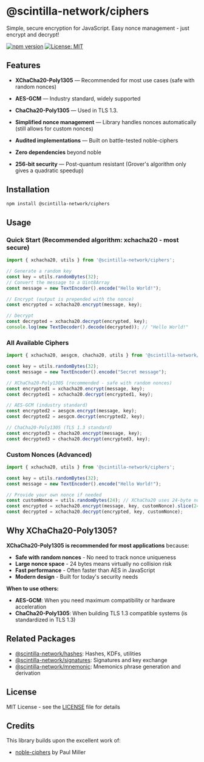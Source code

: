 # @scintilla-network/ciphers

Simple, secure encryption for JavaScript. Easy nonce management - just encrypt and decrypt!

[![npm version](https://badge.fury.io/js/@scintilla-network%2Fciphers.svg)](https://www.npmjs.com/package/@scintilla-network/ciphers)
[![License: MIT](https://img.shields.io/badge/License-MIT-yellow.svg)](https://opensource.org/licenses/MIT)

## Features

* **XChaCha20-Poly1305** — Recommended for most use cases (safe with random nonces)
* **AES-GCM** — Industry standard, widely supported
* **ChaCha20-Poly1305** — Used in TLS 1.3.

* **Simplified nonce management** — Library handles nonces automatically (still allows for custom nonces)
* **Audited implementations** — Built on battle-tested noble-ciphers
* **Zero dependencies** beyond noble
* **256-bit security** — Post-quantum resistant (Grover's algorithm only gives a quadratic speedup)

## Installation

```bash
npm install @scintilla-network/ciphers
```

## Usage

### Quick Start (Recommended algorithm: xchacha20 - most secure)

```javascript
import { xchacha20, utils } from '@scintilla-network/ciphers';

// Generate a random key
const key = utils.randomBytes(32);
// Convert the message to a Uint8Array
const message = new TextEncoder().encode("Hello World!");

// Encrypt (output is prepended with the nonce)
const encrypted = xchacha20.encrypt(message, key);

// Decrypt
const decrypted = xchacha20.decrypt(encrypted, key);
console.log(new TextDecoder().decode(decrypted)); // "Hello World!"
```

### All Available Ciphers

```javascript
import { xchacha20, aesgcm, chacha20, utils } from '@scintilla-network/ciphers';

const key = utils.randomBytes(32);
const message = new TextEncoder().encode("Secret message");

// XChaCha20-Poly1305 (recommended - safe with random nonces)
const encrypted1 = xchacha20.encrypt(message, key);
const decrypted1 = xchacha20.decrypt(encrypted1, key);

// AES-GCM (industry standard)
const encrypted2 = aesgcm.encrypt(message, key);
const decrypted2 = aesgcm.decrypt(encrypted2, key);

// ChaCha20-Poly1305 (TLS 1.3 standard)
const encrypted3 = chacha20.encrypt(message, key);
const decrypted3 = chacha20.decrypt(encrypted3, key);
```

### Custom Nonces (Advanced)

```javascript
import { xchacha20, utils } from '@scintilla-network/ciphers';

const key = utils.randomBytes(32);
const message = new TextEncoder().encode("Hello World!");

// Provide your own nonce if needed
const customNonce = utils.randomBytes(24); // XChaCha20 uses 24-byte nonces
const encrypted = xchacha20.encrypt(message, key, customNonce).slice(24); // We slice the nonce off from the encrypted data
const decrypted = xchacha20.decrypt(encrypted, key, customNonce);
```

## Why XChaCha20-Poly1305?

**XChaCha20-Poly1305 is recommended for most applications** because:

* **Safe with random nonces** - No need to track nonce uniqueness
* **Large nonce space** - 24 bytes means virtually no collision risk
* **Fast performance** - Often faster than AES in JavaScript
* **Modern design** - Built for today's security needs

**When to use others:**

* **AES-GCM**: When you need maximum compatibility or hardware acceleration
* **ChaCha20-Poly1305**: When building TLS 1.3 compatible systems (is standardized in TLS 1.3)

## Related Packages

* [@scintilla-network/hashes](https://github.com/Scintilla-Network/hashes): Hashes, KDFs, utilities
* [@scintilla-network/signatures](https://github.com/Scintilla-Network/signatures): Signatures and key exchange
* [@scintilla-network/mnemonic](https://github.com/Scintilla-Network/mnemonic): Mnemonics phrase generation and derivation

## License

MIT License - see the [LICENSE](LICENSE) file for details

## Credits

This library builds upon the excellent work of:
- [noble-ciphers](https://github.com/paulmillr/noble-ciphers) by Paul Miller